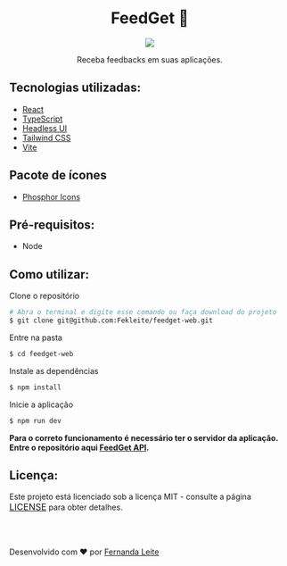 <h1 align="center">FeedGet 💬</h1>

<p align="center"  >
  <img src="https://user-images.githubusercontent.com/48728541/167233002-d672be2c-7871-4983-87ec-ef1153853351.png" />
</p>

<p align="center">
  Receba feedbacks em suas aplicações.
</p>

<h2> Tecnologias utilizadas: </h2>

- <a href="https://reactjs.org/" > React </a>
- <a href="https://www.typescriptlang.org/"> TypeScript </a>
- <a href="https://headlessui.dev/"> Headless UI </a>
- <a href="https://tailwindcss.com/"> Tailwind CSS </a>
- <a href="https://vitejs.dev/"> Vite </a>

## Pacote de ícones

- <a href="https://github.com/phosphor-icons/phosphor-icons"> Phosphor Icons </a>

## Pré-requisitos:

- Node

## Como utilizar:

Clone o repositório
```bash
# Abra o terminal e digite esse comando ou faça download do projeto
$ git clone git@github.com:Fekleite/feedget-web.git
```

Entre na pasta
```bash
$ cd feedget-web
```

Instale as dependências
```bash
$ npm install
```

Inicie a aplicação
```bash
$ npm run dev
```

**Para o correto funcionamento é necessário ter o servidor da aplicação. Entre o repositório aqui [FeedGet API](https://github.com/Fekleite/feedget-api).**

## Licença:

<p>Este projeto está licenciado sob a licença MIT - consulte a página <a href="https://opensource.org/licenses/MIT" style=" font-size: 16px; " >LICENSE</a> para obter detalhes.</p>


</br>
</br>

<p >Desenvolvido com ❤️ por <a href="https://github.com/Fekleite">Fernanda Leite </a>
